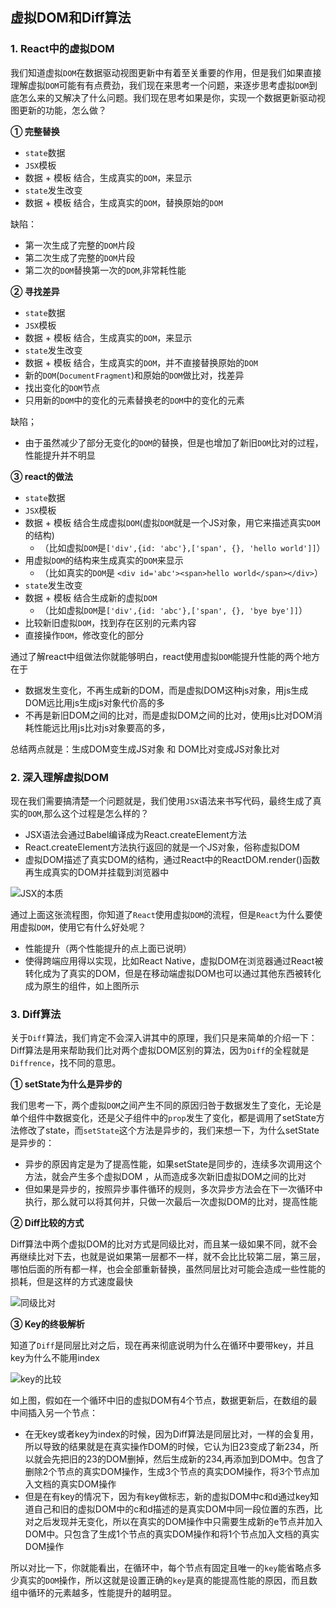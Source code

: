 ## 虚拟DOM和Diff算法

### 1. React中的虚拟DOM

我们知道虚拟`DOM`在数据驱动视图更新中有着至关重要的作用，但是我们如果直接理解虚拟`DOM`可能有有点费劲，我们现在来思考一个问题，来逐步思考虚拟`DOM`到底怎么来的又解决了什么问题。我们现在思考如果是你，实现一个数据更新驱动视图更新的功能，怎么做？

**① 完整替换**

- `state`数据
- `JSX`模板
- 数据 + 模板 结合，生成真实的`DOM`，来显示
- `state`发生改变
- 数据 + 模板 结合，生成真实的`DOM`，替换原始的`DOM`

缺陷：

- 第一次生成了完整的`DOM`片段
- 第二次生成了完整的`DOM`片段
- 第二次的`DOM`替换第一次的`DOM`,非常耗性能

**② 寻找差异**

- `state`数据
- `JSX`模板
- 数据 + 模板 结合，生成真实的`DOM`，来显示
- `state`发生改变
- 数据 + 模板 结合，生成真实的`DOM`，并不直接替换原始的`DOM`
- 新的`DOM`(`DocumentFragment`)和原始的`DOM`做比对，找差异
- 找出变化的`DOM`节点
- 只用新的`DOM`中的变化的元素替换老的`DOM`中的变化的元素

缺陷；

- 由于虽然减少了部分无变化的`DOM`的替换，但是也增加了新旧`DOM`比对的过程，性能提升并不明显

**③ react的做法**

- `state`数据
- `JSX`模板
- 数据 + 模板 结合生成虚拟`DOM`(虚拟`DOM`就是一个JS对象，用它来描述真实`DOM`的结构)
  - （比如虚拟`DOM`是`['div',{id: 'abc'},['span', {}, 'hello world']]`）
- 用虚拟`DOM`的结构来生成真实的`DOM`来显示
  - （比如真实的`DOM`是 `<div id='abc'><span>hello world</span></div>`）
- `state`发生改变
- 数据 + 模板 结合生成新的虚拟`DOM`
  - （比如虚拟`DOM`是`['div',{id: 'abc'},['span', {}, 'bye bye']]`）
- 比较新旧虚拟`DOM`，找到存在区别的元素内容
- 直接操作`DOM`，修改变化的部分

通过了解react中组做法你就能够明白，react使用虚拟`DOM`能提升性能的两个地方在于

- 数据发生变化，不再生成新的DOM，而是虚拟DOM这种js对象，用js生成DOM远比用js生成js对象代价高的多
- 不再是新旧DOM之间的比对，而是虚拟DOM之间的比对，使用js比对DOM消耗性能远比用js比对js对象要高的多，

总结两点就是：生成DOM变生成JS对象 和 DOM比对变成JS对象比对

### 2. 深入理解虚拟DOM

现在我们需要搞清楚一个问题就是，我们使用`JSX`语法来书写代码，最终生成了真实的`DOM`,那么这个过程是怎么样的？

- JSX语法会通过Babel编译成为React.createElement方法
- React.createElement方法执行返回的就是一个JS对象，俗称虚拟DOM
- 虚拟DOM描述了真实DOM的结构，通过React中的ReactDOM.render()函数再生成真实的DOM并挂载到浏览器中

![JSX的本质](D:\文档\技术梳理\img\react_redux_jsx.png)

通过上面这张流程图，你知道了`React`使用虚拟`DOM`的流程，但是`React`为什么要使用虚拟`DOM`，使用它有什么好处呢？

- 性能提升（两个性能提升的点上面已说明）
- 使得跨端应用得以实现，比如React Native，虚拟DOM在浏览器通过React被转化成为了真实的DOM，但是在移动端虚拟DOM也可以通过其他东西被转化成为原生的组件，如上图所示

### 3. Diff算法

关于`Diff`算法，我们肯定不会深入讲其中的原理，我们只是来简单的介绍一下：Diff算法是用来帮助我们比对两个虚拟DOM区别的算法，因为`Diff`的全程就是`Diffrence`，找不同的意思。

**① setState为什么是异步的**

我们思考一下，两个虚拟`DOM`之间产生不同的原因归咎于数据发生了变化，无论是单个组件中数据变化，还是父子组件中的`prop`发生了变化，都是调用了setState方法修改了state，而`setState`这个方法是异步的，我们来想一下，为什么setState是异步的：

- 异步的原因肯定是为了提高性能，如果setState是同步的，连续多次调用这个方法，就会产生多个虚拟DOM ，从而造成多次新旧虚拟DOM之间的比对
- 但如果是异步的，按照异步事件循环的规则，多次异步方法会在下一次循环中执行，那么就可以将其何并，只做一次最后一次虚拟DOM的比对，提高性能

**② Diff比较的方式**

Diff算法中两个虚拟DOM的比对方式是同级比对，而且某一级如果不同，就不会再继续比对下去，也就是说如果第一层都不一样，就不会比比较第二层，第三层，哪怕后面的所有都一样，也会全部重新替换，虽然同层比对可能会造成一些性能的损耗，但是这样的方式速度最快

![同级比对](D:\文档\技术梳理\img\react_advanced_tongjibijiao.png)

**③ Key的终极解析**

知道了`Diff`是同层比对之后，现在再来彻底说明为什么在循环中要带key，并且key为什么不能用index

![key的比较](D:\文档\技术梳理\img\react_advanced_key.png)

如上图，假如在一个循环中旧的虚拟DOM有4个节点，数据更新后，在数组的最中间插入另一个节点：

- 在无key或者key为index的时候，因为Diff算法是同层比对，一样的会复用，所以导致的结果就是在真实操作DOM的时候，它认为旧23变成了新234，所以就会先把旧的23的DOM删掉，然后生成新的234,再添加到DOM中。包含了删除2个节点的真实DOM操作，生成3个节点的真实DOM操作，将3个节点加入文档的真实DOM操作
- 但是在有key的情况下，因为有key做标志，新的虚拟DOM中c和d通过key知道自己和旧的虚拟DOM中的c和d描述的是真实DOM中同一段位置的东西，比对之后发现并无变化，所以在真实的DOM操作中只需要生成新的e节点并加入DOM中。只包含了生成1个节点的真实DOM操作和将1个节点加入文档的真实DOM操作

所以对比一下，你就能看出，在循环中，每个节点有固定且唯一的`key`能省略点多少真实的`DOM`操作，所以这就是设置正确的`key`是真的能提高性能的原因，而且数组中循环的元素越多，性能提升的越明显。